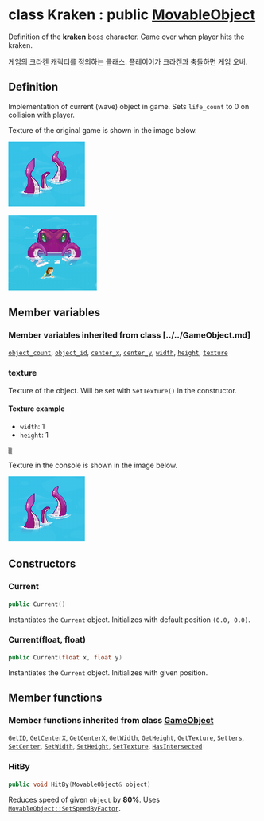 # class Kraken : public [MovableObject](../MovableObject.md)

Definition of the **kraken** boss character. Game over when player hits the kraken.

게임의 크라켄 캐릭터를 정의하는 클래스. 플레이어가 크라켄과 충돌하면 게임 오버.

## Definition

Implementation of current (wave) object in game. Sets `life_count` to 0 on collision with player.

Texture of the original game is shown in the image below.

![In-game texture](../../image/kraken.png)

![In-game texture](../../image/kraken_game_over.png)

## Member variables

### Member variables inherited from class [../../GameObject.md]

[`object_count`](../../GameObject.md#object_count), 
[`object_id`](../../GameObject.md#object_id), 
[`center_x`](../../GameObject.md#center_x), 
[`center_y`](../../GameObject.md#center_y), 
[`width`](../../GameObject.md#width), 
[`height`](../../GameObject.md#height), 
[`texture`](../../GameObject.md#texture)

### texture

Texture of the object. Will be set with `SetTexture()` in the constructor.

#### Texture example

- `width`: 1
- `height`: 1

```
▒
```

Texture in the console is shown in the image below.

![In-game texture](../../image/kraken.png)

## Constructors

### Current

```cpp
public Current()
```

Instantiates the `Current` object. Initializes with default position `(0.0, 0.0)`.

### Current(float, float)

```cpp
public Current(float x, float y)
```

Instantiates the `Current` object. Initializes with given position.

## Member functions

### Member functions inherited from class [GameObject](../GameObject.md)

[`GetID`](../GameObject.md#GetID), 
[`GetCenterX`](../GameObject.md#GetCenterX), 
[`GetCenterX`](../GameObject.md#GetCenterX), 
[`GetWidth`](../GameObject.md#GetWidth), 
[`GetHeight`](../GameObject.md#GetHeight), 
[`GetTexture`](../GameObject.md#GetTexture), 
[`Setters`](../GameObject.md#Setters), 
[`SetCenter`](../GameObject.md#SetCenter), 
[`SetWidth`](../GameObject.md#SetWidth), 
[`SetHeight`](../GameObject.md#SetHeight), 
[`SetTexture`](../GameObject.md#SetTexture), 
[`HasIntersected`](../GameObject.md#HasIntersected)

### HitBy

```cpp
public void HitBy(MovableObject& object)
```

Reduces speed of given `object` by **80%**. Uses [`MovableObject::SetSpeedByFactor`](MovableObject.md#SetSpeedByFactor).
